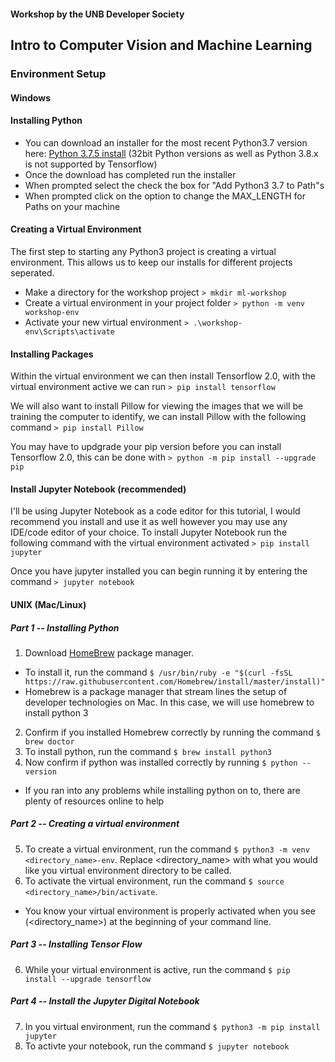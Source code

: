#### Workshop by the UNB Developer Society
Intro to Computer Vision and Machine Learning
-----

### Environment Setup
#### Windows
#### Installing Python
* You can download an installer for the most recent Python3.7 version here: [Python 3.7.5 install](https://www.python.org/downloads/release/python-375/) (32bit Python versions as well as Python 3.8.x is not supported by Tensorflow)
* Once the download has completed run the installer
* When prompted select the check the box for "Add Python3 3.7 to Path"s
* When prompted click on the option to change the MAX_LENGTH for Paths on your machine
#### Creating a Virtual Environment
The first step to starting any Python3 project is creating a virtual environment. This allows us to keep our installs for different projects seperated.
* Make a directory for the workshop project `> mkdir ml-workshop`
* Create a virtual environment in your project folder `> python -m venv workshop-env`
* Activate your new virtual environment `> .\workshop-env\Scripts\activate`

#### Installing Packages
Within the virtual environment we can then install Tensorflow 2.0, with the virtual environment active we can run `> pip install tensorflow`

We will also want to install Pillow for viewing the images that we will be training the computer to identify, we can install Pillow with the following command `> pip install Pillow`

You may have to updgrade your pip version before you can install Tensorflow 2.0, this can be done with `> python -m pip install --upgrade pip`

#### Install Jupyter Notebook (recommended)
I'll be using Jupyter Notebook as a code editor for this tutorial, I would recommend you install and use it as well however you may use any IDE/code editor of your choice. To install Jupyter Notebook run the following command with the virtual environment activated
`> pip install jupyter`

Once you have jupyter installed you can begin running it by entering the command `> jupyter notebook`

#### UNIX (Mac/Linux)
##### Part 1 -- Installing Python
1. Download [HomeBrew](https://brew.sh/#install) package manager. 
  - To install it, run the command `$ /usr/bin/ruby -e "$(curl -fsSL https://raw.githubusercontent.com/Homebrew/install/master/install)"`
  - Homebrew is a package manager that stream lines the setup of developer technologies on Mac. In this case, we will use         homebrew to install python 3
2. Confirm if you installed Homebrew correctly by running the command `$ brew doctor`
3. To install python, run the command `$ brew install python3`
4. Now confirm if python was installed correctly by running `$ python --version`
  - If you ran into any problems while installing python on to, there are plenty of resources online to help 
##### Part 2 -- Creating a virtual environment 
5. To create a virtual environment, run the command `$ python3 -m venv <directory_name>-env`. Replace <directory_name> with what you would like you virtual environment directory to be called.
6. To activate the virtual environment, run the command `$ source <directory_name>/bin/activate`. 
  - You know your virtual environment is properly activated when you see (<directory_name>) at the beginning of your command line.
##### Part 3 -- Installing Tensor Flow
6. While your virtual environment is active, run the command `$ pip install --upgrade tensorflow` 
##### Part 4 -- Install the Jupyter Digital Notebook
7. In you virtual environment, run the command `$ python3 -m pip install jupyter`
8. To activte your notebook, run the command `$ jupyter notebook`
